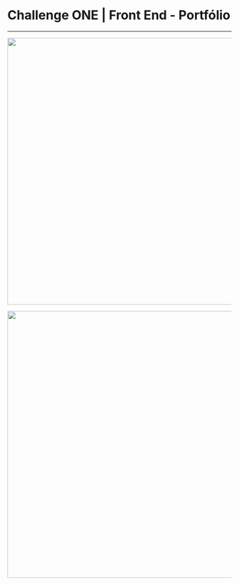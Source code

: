 # Challenge ONE | Front End - Portfólio
---

<p align="center" >
     <img width="600" heigth="600" src="//imgur.com/a/W8XdcS6">
</p>

<p align="center" >
     <img width="600" heigth="600" src="https://user-images.githubusercontent.com/101413385/168888313-d031e9e1-1449-4b73-bd3c-3102223097f3.png">
</p>

